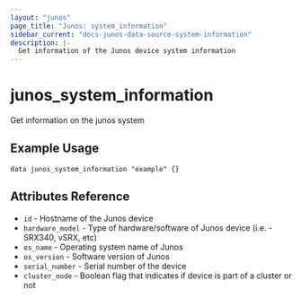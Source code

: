```yaml
---
layout: "junos"
page_title: "Junos: system_information"
sidebar_current: "docs-junos-data-source-system-information"
description: |-
  Get information of the Junos device system information
---
```


# junos_system_information

Get information on the junos system

## Example Usage

```hcl
data junos_system_information "example" {}
```

## Attributes Reference

* `id` - Hostname of the Junos device
* `hardware_model` - Type of hardware/software of Junos device (i.e. - SRX340, vSRX, etc)
* `os_name` - Operating system name of Junos
* `os_version` - Software version of Junos
* `serial_number` - Serial number of the device
* `cluster_node` - Boolean flag that indicates if device is part of a cluster or not
